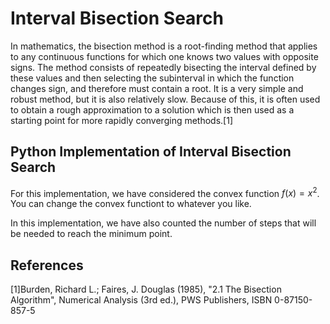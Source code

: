 # Interval Bisection Search

In mathematics, the bisection method is a root-finding method that applies to any continuous functions for which one knows two values with opposite signs. The method consists of repeatedly bisecting the interval defined by these values and then selecting the subinterval in which the function changes sign, and therefore must contain a root. It is a very simple and robust method, but it is also relatively slow. Because of this, it is often used to obtain a rough approximation to a solution which is then used as a starting point for more rapidly converging methods.[1]

## Python Implementation of Interval Bisection Search

For this implementation, we have considered the convex function $`f(x) = x^2`$. You can change the convex functiont to whatever you like.

In this implementation, we have also counted the number of steps that will be needed to reach the minimum point.



## References

[1]Burden, Richard L.; Faires, J. Douglas (1985), "2.1 The Bisection Algorithm", Numerical Analysis (3rd ed.), PWS Publishers, ISBN 0-87150-857-5
